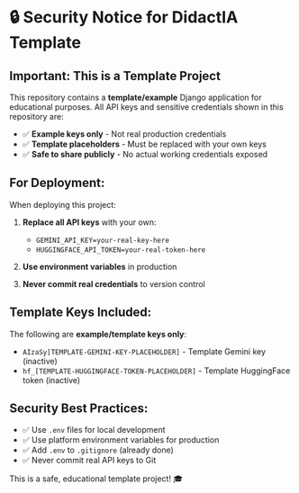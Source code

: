 # 🔒 Security Notice for DidactIA Template

## Important: This is a Template Project

This repository contains a **template/example** Django application for educational purposes. All API keys and sensitive credentials shown in this repository are:

- ✅ **Example keys only** - Not real production credentials
- ✅ **Template placeholders** - Must be replaced with your own keys
- ✅ **Safe to share publicly** - No actual working credentials exposed

## For Deployment:

When deploying this project:

1. **Replace all API keys** with your own:
   - `GEMINI_API_KEY=your-real-key-here`
   - `HUGGINGFACE_API_TOKEN=your-real-token-here`

2. **Use environment variables** in production
3. **Never commit real credentials** to version control

## Template Keys Included:

The following are **example/template keys only**:
- `AIzaSy[TEMPLATE-GEMINI-KEY-PLACEHOLDER]` - Template Gemini key (inactive)
- `hf_[TEMPLATE-HUGGINGFACE-TOKEN-PLACEHOLDER]` - Template HuggingFace token (inactive)

## Security Best Practices:

- ✅ Use `.env` files for local development
- ✅ Use platform environment variables for production
- ✅ Add `.env` to `.gitignore` (already done)
- ✅ Never commit real API keys to Git

This is a safe, educational template project! 🎓